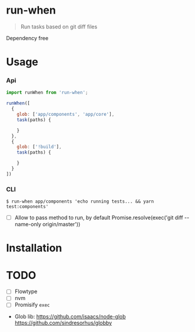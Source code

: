 # run-when
> Run tasks based on git diff files

Dependency free

# Usage

### Api

```javascript
import runWhen from 'run-when';

runWhen([
  {
    glob: ['app/components', 'app/core'],
    task(paths) {

    }
  },
  {
    glob: ['!build'],
    task(paths) {

    }
  }
])

```

### CLI

```
$ run-when app/components 'echo running tests... && yarn test:components'
```

- [ ] Allow to pass method to run, by default Promise.resolve(exec('git diff --name-only origin/master'))

# Installation


# TODO

- [ ] Flowtype
- [ ] nvm
- [ ] Promisify ```exec```

- Glob lib: 
  https://github.com/isaacs/node-glob
  https://github.com/sindresorhus/globby